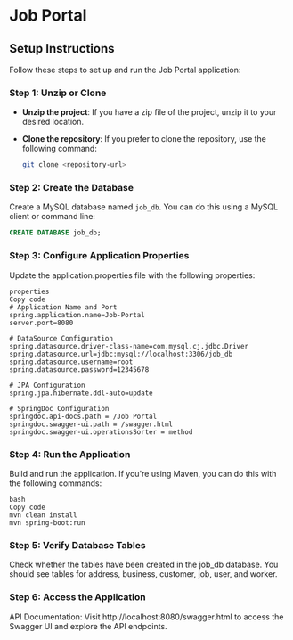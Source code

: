 # Job Portal

## Setup Instructions

Follow these steps to set up and run the Job Portal application:

### Step 1: Unzip or Clone

- **Unzip the project**: If you have a zip file of the project, unzip it to your desired location.
- **Clone the repository**: If you prefer to clone the repository, use the following command:

    ```bash
    git clone <repository-url>
    ```

### Step 2: Create the Database

Create a MySQL database named `job_db`. You can do this using a MySQL client or command line:

```sql
CREATE DATABASE job_db;
```

### Step 3: Configure Application Properties
Update the application.properties file with the following properties:

```
properties
Copy code
# Application Name and Port
spring.application.name=Job-Portal
server.port=8080

# DataSource Configuration
spring.datasource.driver-class-name=com.mysql.cj.jdbc.Driver
spring.datasource.url=jdbc:mysql://localhost:3306/job_db
spring.datasource.username=root
spring.datasource.password=12345678

# JPA Configuration
spring.jpa.hibernate.ddl-auto=update

# SpringDoc Configuration
springdoc.api-docs.path = /Job Portal
springdoc.swagger-ui.path = /swagger.html
springdoc.swagger-ui.operationsSorter = method
```

### Step 4: Run the Application
Build and run the application. If you're using Maven, you can do this with the following commands:

```
bash
Copy code
mvn clean install
mvn spring-boot:run
```

### Step 5: Verify Database Tables
Check whether the tables have been created in the job_db database. You should see tables for address, business, customer, job, user, and worker.

### Step 6: Access the Application
API Documentation: Visit http://localhost:8080/swagger.html to access the Swagger UI and explore the API endpoints.

